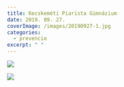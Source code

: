 ```yaml
---
title: Kecskeméti Piarista Gimnázium
date: 2019. 09. 27.
coverImage: /images/20190927-1.jpg
categories:
  - prevencio
excerpt: " "
---
```

![](/images/20190927-2.jpg)

![](/images/20190927-3.jpg)
